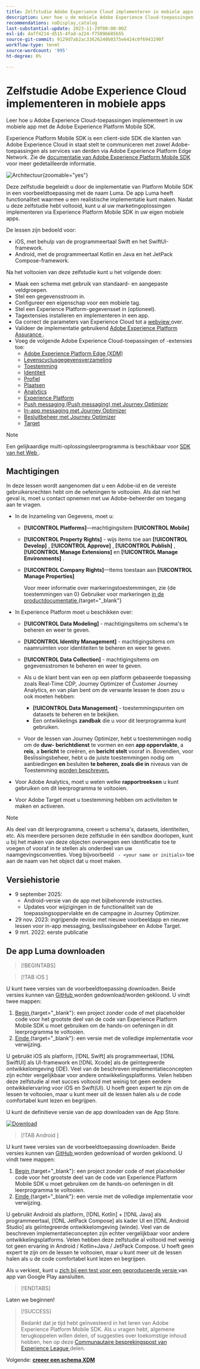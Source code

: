 ```yaml
---
title: Zelfstudie Adobe Experience Cloud implementeren in mobiele apps
description: Leer hoe u de mobiele Adobe Experience Cloud-toepassingen implementeert. Deze zelfstudie begeleidt u door een implementatie van Experience Cloud-toepassingen in een voorbeeldtoepassing Swift.
recommendations: noDisplay,catalog
last-substantial-update: 2023-11-29T00:00:00Z
exl-id: daff4214-d515-4fad-a224-f7589b685b55
source-git-commit: 9129d7ab2ac33626240b0375e6424c0f6943290f
workflow-type: tm+mt
source-wordcount: '995'
ht-degree: 0%

---
```


# Zelfstudie Adobe Experience Cloud implementeren in mobiele apps

Leer hoe u Adobe Experience Cloud-toepassingen implementeert in uw mobiele app met de Adobe Experience Platform Mobile SDK.

Experience Platform Mobile SDK is een client-side SDK die klanten van Adobe Experience Cloud in staat stelt te communiceren met zowel Adobe-toepassingen als services van derden via Adobe Experience Platform Edge Network. Zie de [ documentatie van Adobe Experience Platform Mobile SDK ](https://developer.adobe.com/client-sdks/home/) voor meer gedetailleerde informatie.

![Architectuur](assets/architecture.png){zoomable="yes"}


Deze zelfstudie begeleidt u door de implementatie van Platform Mobile SDK in een voorbeeldtoepassing met de naam Luma. De app Luma heeft functionaliteit waarmee u een realistische implementatie kunt maken. Nadat u deze zelfstudie hebt voltooid, kunt u al uw marketingoplossingen implementeren via Experience Platform Mobile SDK in uw eigen mobiele apps.

De lessen zijn bedoeld voor:

* iOS, met behulp van de programmeertaal Swift en het SwiftUI-framework.
* Android, met de programmeertaal Kotlin en Java en het JetPack Compose-framework.

Na het voltooien van deze zelfstudie kunt u het volgende doen:

* Maak een schema met gebruik van standaard- en aangepaste veldgroepen.
* Stel een gegevensstroom in.
* Configureer een eigenschap voor een mobiele tag.
* Stel een Experience Platform-gegevensset in (optioneel).
* Tagextensies installeren en implementeren in een app.
* Ga correct de parameters van Experience Cloud tot a [ webview ](web-views.md) over.
* Valideer de implementatie gebruikend [ Adobe Experience Platform Assurance ](assurance.md).
* Voeg de volgende Adobe Experience Cloud-toepassingen of -extensies toe:
   * [Adobe Experience Platform Edge (XDM)](events.md)
   * [Levenscyclusgegevensverzameling](lifecycle-data.md)
   * [Toestemming](consent.md)
   * [Identiteit](identity.md)
   * [Profiel](profile.md)
   * [Plaatsen](places.md)
   * [Analytics](analytics.md)
   * [Experience Platform](platform.md)
   * [Push messaging (Push messaging) met Journey Optimizer](journey-optimizer-push.md)
   * [In-app messaging met Journey Optimizer](journey-optimizer-inapp.md)
   * [Besluitbeheer met Journey Optimizer](journey-optimizer-offers.md)
   * [Target](target.md)


>[!NOTE]
>
>Een gelijkaardige multi-oplossingsleerprogramma is beschikbaar voor [ SDK van het Web ](../tutorial-web-sdk/overview.md).

## Machtigingen

In deze lessen wordt aangenomen dat u een Adobe-id en de vereiste gebruikersrechten hebt om de oefeningen te voltooien. Als dat niet het geval is, moet u contact opnemen met uw Adobe-beheerder om toegang aan te vragen.

* In de Inzameling van Gegevens, moet u:
   * **[!UICONTROL Platforms]**—machtigingsitem **[!UICONTROL Mobile]**
   * **[!UICONTROL Property Rights]** - wijs items toe aan **[!UICONTROL Develop]** , **[!UICONTROL Approve]** , **[!UICONTROL Publish]** , **[!UICONTROL Manage Extensions]** en **[!UICONTROL Manage Environments]** .
   * **[!UICONTROL Company Rights]**—Items toestaan aan **[!UICONTROL Manage Properties]**

     Voor meer informatie over markeringstoestemmingen, zie {de toestemmingen van 0} Gebruiker voor markeringen [ in de productdocumentatie.](https://experienceleague.adobe.com/en/docs/experience-platform/tags/admin/user-permissions){target="_blank"}
* In Experience Platform moet u beschikken over:
   * **[!UICONTROL Data Modeling]** - machtigingsitems om schema&#39;s te beheren en weer te geven.
   * **[!UICONTROL Identity Management]** - machtigingsitems om naamruimten voor identiteiten te beheren en weer te geven.
   * **[!UICONTROL Data Collection]** - machtigingsitems om gegevensstromen te beheren en weer te geven.

   * Als u de klant bent van een op een platform gebaseerde toepassing zoals Real-Time CDP, Journey Optimizer of Customer Journey Analytics, en van plan bent om de verwante lessen te doen zou u ook moeten hebben:
      * **[!UICONTROL Data Management]** - toestemmingspunten om datasets te beheren en te bekijken.
      * Een ontwikkelings **zandbak** die u voor dit leerprogramma kunt gebruiken.

   * Voor de lessen van Journey Optimizer, hebt u toestemmingen nodig om de **duw- berichtdienst** te vormen en een **app oppervlakte**, a **reis**, a **bericht** te creëren, en **bericht stelt** vooraf in. Bovendien, voor Beslissingsbeheer, hebt u de juiste toestemmingen nodig om aanbiedingen **en** besluiten **te beheren, zoals die in** niveaus van de Toestemming [ worden beschreven.](https://experienceleague.adobe.com/en/docs/journey-optimizer/using/access-control/high-low-permissions)

* Voor Adobe Analytics, moet u weten welke **rapportreeksen** u kunt gebruiken om dit leerprogramma te voltooien.

* Voor Adobe Target moet u toestemming hebben om activiteiten te maken en activeren.


>[!NOTE]
>
>Als deel van dit leerprogramma, creeert u schema&#39;s, datasets, identiteiten, etc. Als meerdere personen deze zelfstudie in één sandbox doorlopen, kunt u bij het maken van deze objecten overwegen een identificatie toe te voegen of vooraf in te stellen als onderdeel van uw naamgevingsconventies. Voeg bijvoorbeeld ` - <your name or initials>` toe aan de naam van het object dat u moet maken.

## Versiehistorie

* 9 september 2025:
   * Android-versie van de app met bijbehorende instructies.
   * Updates voor wijzigingen in de functionaliteit van de toepassingsoppervlakte en de campagne in Journey Optimizer.
* 29 nov. 2023: ingrijpende revisie met nieuwe voorbeeldapp en nieuwe lessen voor in-app messaging, beslissingsbeheer en Adobe Target.
* 9 mrt. 2022: eerste publicatie

## De app Luma downloaden

>[!BEGINTABS]

>[!TAB  iOS ]

U kunt twee versies van de voorbeeldtoepassing downloaden. Beide versies kunnen van [ GitHub ](https://github.com/Adobe-Marketing-Cloud/Luma-iOS-Mobile-App) worden gedownload/worden gekloond. U vindt twee mappen:

1. [ Begin ](https://github.com/Adobe-Marketing-Cloud/Luma-iOS-Mobile-App){target="_blank"}: een project zonder code of met placeholder code voor het grootste deel van de code van Experience Platform Mobile SDK u moet gebruiken om de hands-on oefeningen in dit leerprogramma te voltooien.
1. [ Einde ](https://github.com/Adobe-Marketing-Cloud/Luma-iOS-Mobile-App){target="_blank"}: een versie met de volledige implementatie voor verwijzing.

U gebruikt iOS als platform, [!DNL Swift] als programmeertaal, [!DNL SwiftUI] als UI-framework en [!DNL Xcode] als de geïntegreerde ontwikkelomgeving (IDE). Veel van de beschreven implementatieconcepten zijn echter vergelijkbaar voor andere ontwikkelingsplatforms. Velen hebben deze zelfstudie al met succes voltooid met weinig tot geen eerdere ontwikkelervaring voor iOS en Swift(UI). U hoeft geen expert te zijn om de lessen te voltooien, maar u kunt meer uit de lessen halen als u de code comfortabel kunt lezen en begrijpen.

U kunt de definitieve versie van de app downloaden van de App Store.

[![ Download ](assets/download-app.svg) ](https://apps.apple.com/us/app/luma-app/id6466588487)

>[!TAB  Android ]

U kunt twee versies van de voorbeeldtoepassing downloaden. Beide versies kunnen van [ GitHub ](https://github.com/adobe/Luma-Android) worden gedownload of worden gekloond. U vindt twee mappen:

1. [ Begin ](https://github.com/adobe/Luma-Android){target="_blank"}: een project zonder code of met placeholder code voor het grootste deel van de code van Experience Platform Mobile SDK u moet gebruiken om de hands-on oefeningen in dit leerprogramma te voltooien.
1. [ Einde ](https://github.com/adobe/Luma-Android){target="_blank"}: een versie met de volledige implementatie voor verwijzing.

U gebruikt Android als platform, [!DNL Kotlin] + [!DNL Java] als programmeertaal, [!DNL JetPack Compose] als kader UI en [!DNL Android Studio] als geïntegreerde ontwikkelomgeving (winde). Veel van de beschreven implementatieconcepten zijn echter vergelijkbaar voor andere ontwikkelingsplatforms. Velen hebben deze zelfstudie al voltooid met weinig tot geen ervaring in Android / Kotlin+Java / JetPack Compose. U hoeft geen expert te zijn om de lessen te voltooien, maar u kunt meer uit de lessen halen als u de code comfortabel kunt lezen en begrijpen.

Als u verkiest, kunt u [ zich bij een test voor een geproduceerde versie ](https://play.google.com/apps/internaltest/4700642199234438150) van app van Google Play aansluiten.


>[!ENDTABS]

Laten we beginnen!

>[!SUCCESS]
>
>Bedankt dat je tijd hebt geïnvesteerd in het leren van Adobe Experience Platform Mobile SDK. Als u vragen hebt, algemene terugkoppelen willen delen, of suggesties over toekomstige inhoud hebben, hen op deze [ Communautaire besprekingspost van Experience League ](https://experienceleaguecommunities.adobe.com/t5/adobe-experience-platform-data/tutorial-discussion-implement-adobe-experience-cloud-in-mobile/td-p/443796) delen.

Volgende: **[creeer een schema XDM](create-schema.md)**
